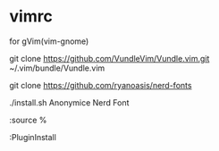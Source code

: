 # vimrc
for gVim(vim-gnome)

git clone https://github.com/VundleVim/Vundle.vim.git ~/.vim/bundle/Vundle.vim

git clone https://github.com/ryanoasis/nerd-fonts

./install.sh Anonymice Nerd Font

:source %

:PluginInstall
